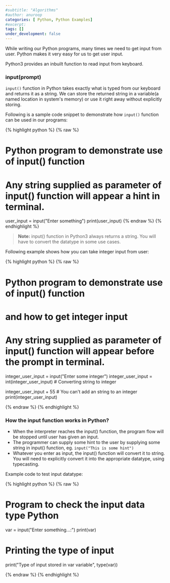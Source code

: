 ```yaml
---
#subtitle: "Algorithms"
#author: anuroop
categories: [ Python, Python Examples]
#excerpt: 
tags: []
under_development: false
---
```


While writing our Python programs, many times we need to get input from user. Python makes it very easy for us to get user input.

Python3 provides an inbuilt function to read input from keyboard.

### input(prompt)

`input()` function in Python takes exactly what is typed from our keyboard and returns it as a string. We can store the returned string in a variable(a named location in system's memory) or use it right away without explicitly storing. 

Following is a sample code snippet to demonstrate how `input()` function can be used in our programs:

{% highlight python %}
{% raw %}
# Python program to demonstrate use of input() function

# Any string supplied as parameter of input() function will appear a hint in terminal.
user_input = input("Enter something")
print(user_input)
{% endraw %}
{% endhighlight %}

> **Note:** input() function in Python3 always returns a string. You  will have to convert the datatype in some use cases.

Following example shows how you can take integer input from user:

{% highlight python %}
{% raw %}
# Python program to demonstrate use of input() function
# and how to get integer input
# Any string supplied as parameter of input() function will appear before the prompt in terminal.
integer_user_input = input("Enter some integer")
integer_user_input = int(integer_user_input) # Converting string to integer

integer_user_input + 55 # You can't add an string to an integer
print(integer_user_input)

{% endraw %}
{% endhighlight %}

### How the input function works in Python?

* When the interpreter reaches the input() function, the program flow will be stopped until user has given an input.
* The programmer can supply some hint to the user by supplying some string in input() function, eg. `input("This is some hint")`
* Whatever you enter as input, the input() function will convert it to string. You will need to explicitly convert it into the appropriate datatype, using typecasting.

Example code to test input datatype:

{% highlight python %}
{% raw %}
# Program to check the input data type Python
var = input("Enter something...:")
print(var)

# Printing the type of input
print("Type of input stored in var variable", type(var))

{% endraw %}
{% endhighlight %}